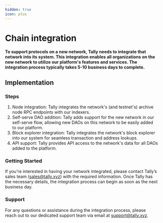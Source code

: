 ```yaml
---
hidden: true
icon: plus
---
```


# Chain integration

#### To support protocols on a new network, Tally needs to integrate that network into its system. This integration enables all organizations on the new network to utilize our platform's features and services.  The integration process typically takes 5-10 business days to complete.&#x20;

## Implementation&#x20;

### Steps

1. Node integration: Tally integrates the network's (and testnet's) archive node RPC endpoints with our indexers.
2. Self-serve DAO addition: Tally adds support for the new network in our self-serve flow, allowing new DAOs on this network to be easily added to our platform.
3. Block explorer integration: Tally integrates the network's block explorer into our system for seamless transaction and address lookups.
4. API support: Tally provides API access to the network's data for all DAOs added to the platform.&#x20;

### Getting Started&#x20;

If you're interested in having your network integrated, please contact Tally’s sales team (sales@tally.xyz) with the required information. Once Tally has the necessary details, the integration process can begin as soon as the next business day.&#x20;

### Support&#x20;

For any questions or assistance during the integration process, please reach out to our dedicated support team via email at support@tally.xyz.
